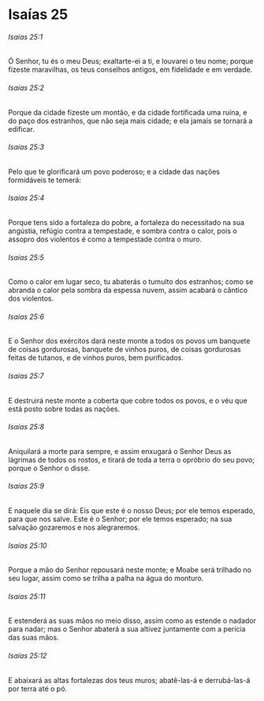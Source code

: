 # Isaías 25

###### Isaías 25:1

Ó Senhor, tu és o meu Deus; exaltarte-ei a ti, e louvarei o teu nome; porque fizeste maravilhas, os teus conselhos antigos, em fidelidade e em verdade.

###### Isaías 25:2

Porque da cidade fizeste um montão, e da cidade fortificada uma ruína, e do paço dos estranhos, que não seja mais cidade; e ela jamais se tornará a edificar.

###### Isaías 25:3

Pelo que te glorificará um povo poderoso; e a cidade das nações formidáveis te temerá:

###### Isaías 25:4

Porque tens sido a fortaleza do pobre, a fortaleza do necessitado na sua angústia, refúgio contra a tempestade, e sombra contra o calor, pois o assopro dos violentos é como a tempestade contra o muro.

###### Isaías 25:5

Como o calor em lugar seco, tu abaterás o tumulto dos estranhos; como se abranda o calor pela sombra da espessa nuvem, assim acabará o cântico dos violentos.

###### Isaías 25:6

E o Senhor dos exércitos dará neste monte a todos os povos um banquete de coisas gordurosas, banquete de vinhos puros, de coisas gordurosas feitas de tutanos, e de vinhos puros, bem purificados.

###### Isaías 25:7

E destruirá neste monte a coberta que cobre todos os povos, e o véu que está posto sobre todas as nações.

###### Isaías 25:8

Aniquilará a morte para sempre, e assim enxugará o Senhor Deus as lágrimas de todos os rostos, e tirará de toda a terra o opróbrio do seu povo; porque o Senhor o disse.

###### Isaías 25:9

E naquele dia se dirá: Eis que este é o nosso Deus; por ele temos esperado, para que nos salve. Este é o Senhor; por ele temos esperado; na sua salvação gozaremos e nos alegraremos.

###### Isaías 25:10

Porque a mão do Senhor repousará neste monte; e Moabe será trilhado no seu lugar, assim como se trilha a palha na água do monturo.

###### Isaías 25:11

E estenderá as suas mãos no meio disso, assim como as estende o nadador para nadar; mas o Senhor abaterá a sua altivez juntamente com a perícia das suas mãos.

###### Isaías 25:12

E abaixará as altas fortalezas dos teus muros; abatê-las-á e derrubá-las-á por terra até o pó.

